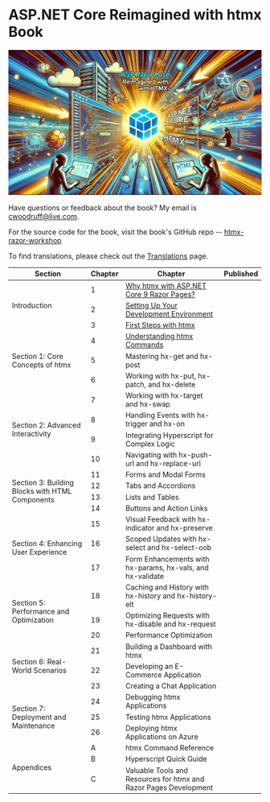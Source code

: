 # ASP.NET Core Reimagined with htmx Book

![](images/aspnet-htmx-header.png)

Have questions or feedback about the book? My email is [cwoodruff@live.com](mailto:cwoodruff@live.com).

For the source code for the book, visit the book's GitHub repo -- [htmx-razor-workshop
](https://github.com/cwoodruff/htmx-razor-workshop)

To find translations, please check out the [Translations](./Translations.md) page.

<table>
    <thead>
        <tr>
            <th>Section</th>
            <th>Chapter</th>
            <th>Chapter</th>
            <th>Published</th>
        </tr>
    </thead>
    <tbody>
        <tr>
            <td rowspan=3>Introduction</td>
            <td>1</td>
            <td><a href="https://aspnet-htmx.com/chapter01/">Why htmx with ASP.NET Core 9 Razor Pages?</a></td>
            <td></td>
        </tr>
        <tr>
            <td>2</td>
            <td><a href="https://aspnet-htmx.com/chapter02/">Setting Up Your Development Environment</a></td>
            <td></td>
        </tr>
        <tr>
            <td>3</td>
            <td><a href="https://aspnet-htmx.com/chapter03/">First Steps with htmx</a></td>
            <td></td>
        </tr>
        <tr>
            <td rowspan=3>Section 1: Core Concepts of htmx</td>
            <td>4</td>
            <td><a href="https://aspnet-htmx.com/chapter04/">Understanding htmx Commands</a></td>
            <td></td>
        </tr>
        <tr>
            <td>5</td>
            <td>Mastering hx-get and hx-post</td>
            <td></td>
        </tr>
        <tr>
            <td>6</td>
            <td>Working with hx-put, hx-patch, and hx-delete</td>
            <td></td>
        </tr>
        <tr>
            <td rowspan=4>Section 2: Advanced Interactivity</td>
            <td>7</td>
            <td>Working with hx-target and hx-swap</td>
            <td></td>
        </tr>
        <tr>
            <td>8</td>
            <td>Handling Events with hx-trigger and hx-on</td>
            <td></td>
        </tr>
        <tr>
            <td>9</td>
            <td>Integrating Hyperscript for Complex Logic</td>
            <td></td>
        </tr>
        <tr>
            <td>10</td>
            <td>Navigating with hx-push-url and hx-replace-url</td>
            <td></td>
        </tr>
        <tr>
            <td rowspan=4>Section 3: Building Blocks with HTML Components</td>
            <td>11</td>
            <td>Forms and Modal Forms</td>
            <td></td>
        </tr>
        <tr>
            <td>12</td>
            <td>Tabs and Accordions</td>
            <td></td>
        </tr>
        <tr>
            <td>13</td>
            <td>Lists and Tables</td>
            <td></td>
        </tr>
        <tr>
            <td>14</td>
            <td>Buttons and Action Links</td>
            <td></td>
        </tr>
        <tr>
            <td rowspan=3>Section 4: Enhancing User Experience</td>
            <td>15</td>
            <td>Visual Feedback with hx-indicator and hx-preserve</td>
            <td></td>
        </tr>
        <tr>
            <td>16</td>
            <td>Scoped Updates with hx-select and hx-select-oob</td>
            <td></td>
        </tr>
        <tr>
            <td>17</td>
            <td>Form Enhancements with hx-params, hx-vals, and hx-validate</td>
            <td></td>
        </tr>
        <tr>
            <td rowspan=3>Section 5: Performance and Optimization</td>
            <td>18</td>
            <td>Caching and History with hx-history and hx-history-elt</td>
            <td></td>
        </tr>
        <tr>
            <td>19</td>
            <td>Optimizing Requests with hx-disable and hx-request</td>
            <td></td>
        </tr>
        <tr>
            <td>20</td>
            <td>Performance Optimization</td>
            <td></td>
        </tr>
        <tr>
            <td rowspan=3>Section 6: Real-World Scenarios</td>
            <td>21</td>
            <td>Building a Dashboard with htmx</td>
            <td></td>
        </tr>
        <tr>
            <td>22</td>
            <td>Developing an E-Commerce Application</td>
            <td></td>
        </tr>
        <tr>
            <td>23</td>
            <td>Creating a Chat Application</td>
            <td></td>
        </tr>
        <tr>
            <td rowspan=3>Section 7: Deployment and Maintenance</td>
            <td>24</td>
            <td>Debugging htmx Applications</td>
            <td></td>
        </tr>
        <tr>
            <td>25</td>
            <td>Testing htmx Applications</td>
            <td></td>
        </tr>
        <tr>
            <td>26</td>
            <td>Deploying htmx Applications on Azure</td>
            <td></td>
        </tr>
        <tr>
            <td rowspan=3>Appendices</td>
            <td>A</td>
            <td>htmx Command Reference</td>
            <td></td>
        </tr>
        <tr>
            <td>B</td>
            <td>Hyperscript Quick Guide</td>
            <td></td>
        </tr>
        <tr>
            <td>C</td>
            <td>Valuable Tools and Resources for htmx and Razor Pages Development</td>
            <td></td>
        </tr>
    </tbody>
</table>